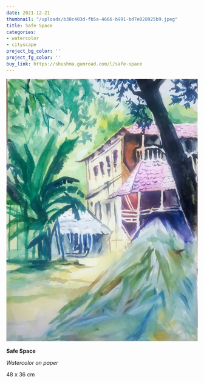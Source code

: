 ```yaml
---
date: 2021-12-21
thumbnail: "/uploads/b38c403d-fb5a-4666-b991-bd7e028925b9.jpeg"
title: Safe Space
categories:
- watercolor
- cityscape
project_bg_color: ''
project_fg_color: ''
buy_link: https://shushma.gumroad.com/l/safe-space
---
```

![](/uploads/b38c403d-fb5a-4666-b991-bd7e028925b9.jpeg)

**Safe Space**

_Watercolor on paper_

48 x 36 cm